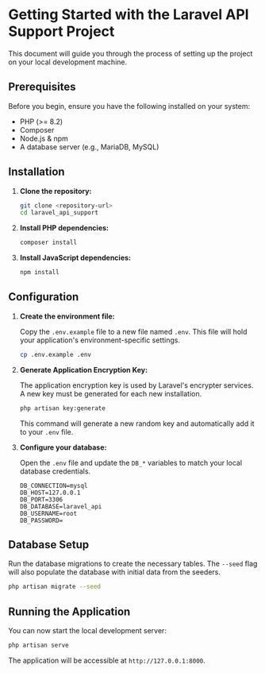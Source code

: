 # Getting Started with the Laravel API Support Project

This document will guide you through the process of setting up the project on your local development machine.

## Prerequisites

Before you begin, ensure you have the following installed on your system:

-   PHP (>= 8.2)
-   Composer
-   Node.js & npm
-   A database server (e.g., MariaDB, MySQL)

## Installation

1.  **Clone the repository:**

    ```bash
    git clone <repository-url>
    cd laravel_api_support
    ```

2.  **Install PHP dependencies:**

    ```bash
    composer install
    ```

3.  **Install JavaScript dependencies:**

    ```bash
    npm install
    ```

## Configuration

1.  **Create the environment file:**

    Copy the `.env.example` file to a new file named `.env`. This file will hold your application's environment-specific settings.

    ```bash
    cp .env.example .env
    ```

2.  **Generate Application Encryption Key:**

    The application encryption key is used by Laravel's encrypter services. A new key must be generated for each new installation.

    ```bash
    php artisan key:generate
    ```

    This command will generate a new random key and automatically add it to your `.env` file.

3.  **Configure your database:**

    Open the `.env` file and update the `DB_*` variables to match your local database credentials.

    ```
    DB_CONNECTION=mysql
    DB_HOST=127.0.0.1
    DB_PORT=3306
    DB_DATABASE=laravel_api
    DB_USERNAME=root
    DB_PASSWORD=
    ```

## Database Setup

Run the database migrations to create the necessary tables. The `--seed` flag will also populate the database with initial data from the seeders.

```bash
php artisan migrate --seed
```

## Running the Application

You can now start the local development server:

```bash
php artisan serve
```

The application will be accessible at `http://127.0.0.1:8000`.
